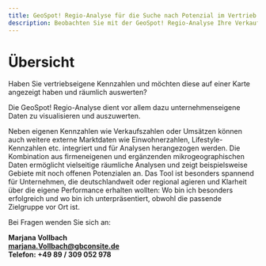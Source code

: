 ```yaml
---
title: GeoSpot! Regio-Analyse für die Suche nach Potenzial im Vertrieb
description: Beobachten Sie mit der GeoSpot! Regio-Analyse Ihre Verkaufszahlen und viele weitere Merkmale auf der Landkarte, optimieren den Flächen-Vertrieb und entdecken ungenutzte Potenziale.
---
```


# Übersicht

Haben Sie vertriebseigene Kennzahlen und möchten diese auf einer Karte angezeigt haben und räumlich auswerten?

Die GeoSpot! Regio-Analyse dient vor allem dazu unternehmenseigene Daten zu visualisieren und auszuwerten. 

Neben eigenen Kennzahlen wie Verkaufszahlen oder Umsätzen können auch weitere externe Marktdaten wie Einwohnerzahlen, Lifestyle-Kennzahlen etc. integriert und für Analysen herangezogen werden. Die Kombination aus firmeneigenen und ergänzenden mikrogeographischen Daten ermöglicht vielseitige räumliche Analysen und zeigt beispielsweise Gebiete mit noch offenen Potenzialen an. 
Das Tool ist besonders spannend für Unternehmen, die deutschlandweit oder regional agieren und Klarheit über die eigene Performance erhalten wollten: Wo bin ich besonders erfolgreich und wo bin ich unterpräsentiert, obwohl die passende Zielgruppe vor Ort ist.


Bei Fragen wenden Sie sich an:

**Marjana Vollbach<br>
[marjana.Vollbach@gbconsite.de](mailto:marjana.vollbach@gbconsite.de)<br>
Telefon: +49 89 / 309 052 978**



